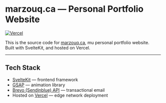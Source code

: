 # marzouq.ca — Personal Portfolio Website

[![Vercel](https://vercelbadge.vercel.app/api/marzouq-ca)](https://vercel.com/marzouq-ca)

This is the source code for [marzouq.ca](https://marzouq.ca), mu personal portfolio website.  
Built with SvelteKit,  and hosted on Vercel.

---


## Tech Stack

- [SvelteKit](https://kit.svelte.dev/) — frontend framework  
- [GSAP](https://greensock.com/gsap/) — animation library  
- [Brevo (Sendinblue) API](https://developers.brevo.com/docs/send-transac-email) — transactional email  
- Hosted on [Vercel](https://vercel.com/) — edge network deployment  